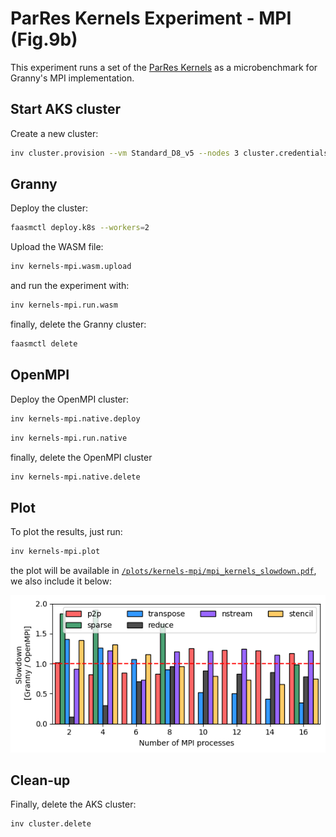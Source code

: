 # ParRes Kernels Experiment - MPI (Fig.9b)

This experiment runs a set of the [ParRes Kernels](https://github.com/ParRes/Kernels)
as a microbenchmark for Granny's MPI implementation.

## Start AKS cluster

Create a new cluster:

```bash
inv cluster.provision --vm Standard_D8_v5 --nodes 3 cluster.credentials
```

## Granny

Deploy the cluster:

```bash
faasmctl deploy.k8s --workers=2
```

Upload the WASM file:

```bash
inv kernels-mpi.wasm.upload
```

and run the experiment with:

```bash
inv kernels-mpi.run.wasm
```

finally, delete the Granny cluster:

```bash
faasmctl delete
```

## OpenMPI

Deploy the OpenMPI cluster:

```bash
inv kernels-mpi.native.deploy
```

```bash
inv kernels-mpi.run.native
```

finally, delete the OpenMPI cluster

```bash
inv kernels-mpi.native.delete
```

## Plot

To plot the results, just run:

```bash
inv kernels-mpi.plot
```

the plot will be available in [`/plots/kernels-mpi/mpi_kernels_slowdown.pdf`](/plots/kernels-mpi/mpi_kernels_slowdown.pdf), we also include it below:

![MPI Kernels Slowdown Plot](/plots/kernels-mpi/mpi_kernels_slowdown.png)

## Clean-up

Finally, delete the AKS cluster:

```bash
inv cluster.delete
```
